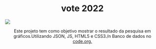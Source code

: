 <h1 align="center">vote 2022</h1>
<img src="https://user-images.githubusercontent.com/100588945/162853508-a33320fd-9353-487b-853c-7363c1b9749d.gif" align="center"/>

<p align="center">Este projeto tem como objetivo mostrar o resultado da pesquisa em gráficos.Utilizando JSON, JS, HTML5 e CSS3./n
Banco de dados no <a href="https://studio.code.org/projects/applab/bCrDwgsQI1977gnXMmXyrugI3602CUZAxIo2WIrMseQ">code.org.</a></p>


